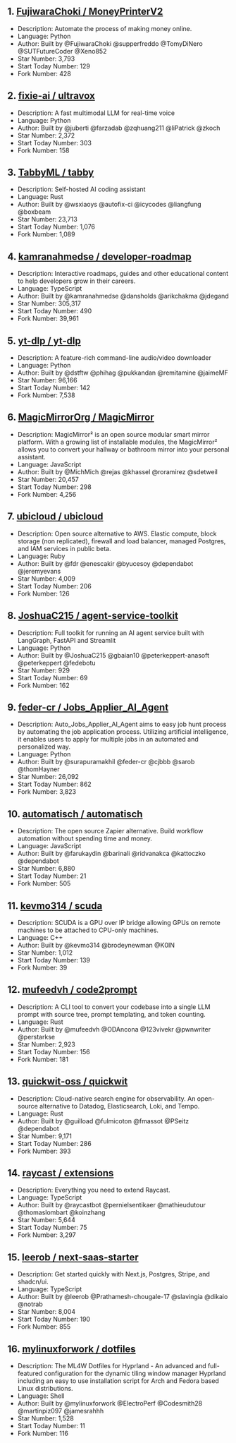 ## 1. [FujiwaraChoki / MoneyPrinterV2](https://github.com/FujiwaraChoki/MoneyPrinterV2)
- Description: Automate the process of making money online.
- Language: Python
- Author: Built by @FujiwaraChoki @supperfreddo @TomyDiNero @SUTFutureCoder @Xeno852   
- Star Number: 3,793
- Start Today Number: 129
- Fork Number: 428

## 2. [fixie-ai / ultravox](https://github.com/fixie-ai/ultravox)
- Description: A fast multimodal LLM for real-time voice
- Language: Python
- Author: Built by @juberti @farzadab @zqhuang211 @liPatrick @zkoch
- Star Number: 2,372
- Start Today Number: 303
- Fork Number: 158

## 3. [TabbyML / tabby](https://github.com/TabbyML/tabby)
- Description: Self-hosted AI coding assistant
- Language: Rust
- Author: Built by @wsxiaoys @autofix-ci @icycodes @liangfung @boxbeam
- Star Number: 23,713
- Start Today Number: 1,076
- Fork Number: 1,089

## 4. [kamranahmedse / developer-roadmap](https://github.com/kamranahmedse/developer-roadmap)
- Description: Interactive roadmaps, guides and other educational content to help developers grow in their careers.
- Language: TypeScript
- Author: Built by @kamranahmedse @dansholds @arikchakma @jdegand
- Star Number: 305,317
- Start Today Number: 490
- Fork Number: 39,961

## 5. [yt-dlp / yt-dlp](https://github.com/yt-dlp/yt-dlp)
- Description: A feature-rich command-line audio/video downloader
- Language: Python
- Author: Built by @dstftw @phihag @pukkandan @remitamine @jaimeMF
- Star Number: 96,166
- Start Today Number: 142
- Fork Number: 7,538

## 6. [MagicMirrorOrg / MagicMirror](https://github.com/MagicMirrorOrg/MagicMirror)
- Description: MagicMirror² is an open source modular smart mirror platform. With a growing list of installable modules, the MagicMirror² allows you to convert your hallway or bathroom mirror into your personal assistant.
- Language: JavaScript
- Author: Built by @MichMich @rejas @khassel @roramirez @sdetweil
- Star Number: 20,457
- Start Today Number: 298
- Fork Number: 4,256

## 7. [ubicloud / ubicloud](https://github.com/ubicloud/ubicloud)
- Description: Open source alternative to AWS. Elastic compute, block storage (non replicated), firewall and load balancer, managed Postgres, and IAM services in public beta.
- Language: Ruby
- Author: Built by @fdr @enescakir @byucesoy @dependabot @jeremyevans
- Star Number: 4,009
- Start Today Number: 206
- Fork Number: 126

## 8. [JoshuaC215 / agent-service-toolkit](https://github.com/JoshuaC215/agent-service-toolkit)
- Description: Full toolkit for running an AI agent service built with LangGraph, FastAPI and Streamlit
- Language: Python
- Author: Built by @JoshuaC215 @gbaian10 @peterkeppert-anasoft @peterkeppert @fedebotu
- Star Number: 929
- Start Today Number: 69
- Fork Number: 162

## 9. [feder-cr / Jobs_Applier_AI_Agent](https://github.com/feder-cr/Jobs_Applier_AI_Agent)
- Description: Auto_Jobs_Applier_AI_Agent aims to easy job hunt process by automating the job application process. Utilizing artificial intelligence, it enables users to apply for multiple jobs in an automated and personalized way.
- Language: Python
- Author: Built by @surapuramakhil @feder-cr @cjbbb @sarob @thomHayner
- Star Number: 26,092
- Start Today Number: 862
- Fork Number: 3,823

## 10. [automatisch / automatisch](https://github.com/automatisch/automatisch)
- Description: The open source Zapier alternative. Build workflow automation without spending time and money.
- Language: JavaScript
- Author: Built by @farukaydin @barinali @ridvanakca @kattoczko @dependabot
- Star Number: 6,880
- Start Today Number: 21
- Fork Number: 505

## 11. [kevmo314 / scuda](https://github.com/kevmo314/scuda)
- Description: SCUDA is a GPU over IP bridge allowing GPUs on remote machines to be attached to CPU-only machines.
- Language: C++
- Author: Built by @kevmo314 @brodeynewman @K0IN
- Star Number: 1,012
- Start Today Number: 139
- Fork Number: 39

## 12. [mufeedvh / code2prompt](https://github.com/mufeedvh/code2prompt)
- Description: A CLI tool to convert your codebase into a single LLM prompt with source tree, prompt templating, and token counting.
- Language: Rust
- Author: Built by @mufeedvh @ODAncona @123vivekr @pwnwriter @perstarkse
- Star Number: 2,923
- Start Today Number: 156
- Fork Number: 181

## 13. [quickwit-oss / quickwit](https://github.com/quickwit-oss/quickwit)
- Description: Cloud-native search engine for observability. An open-source alternative to Datadog, Elasticsearch, Loki, and Tempo.
- Language: Rust
- Author: Built by @guilload @fulmicoton @fmassot @PSeitz @dependabot
- Star Number: 9,171
- Start Today Number: 286
- Fork Number: 393

## 14. [raycast / extensions](https://github.com/raycast/extensions)
- Description: Everything you need to extend Raycast.
- Language: TypeScript
- Author: Built by @raycastbot @pernielsentikaer @mathieudutour @thomaslombart @koinzhang
- Star Number: 5,644
- Start Today Number: 75
- Fork Number: 3,297

## 15. [leerob / next-saas-starter](https://github.com/leerob/next-saas-starter)
- Description: Get started quickly with Next.js, Postgres, Stripe, and shadcn/ui.
- Language: TypeScript
- Author: Built by @leerob @Prathamesh-chougale-17 @slavingia @dikaio @notrab
- Star Number: 8,004
- Start Today Number: 190
- Fork Number: 855

## 16. [mylinuxforwork / dotfiles](https://github.com/mylinuxforwork/dotfiles)
- Description: The ML4W Dotfiles for Hyprland - An advanced and full-featured configuration for the dynamic tiling window manager Hyprland including an easy to use installation script for Arch and Fedora based Linux distributions.
- Language: Shell
- Author: Built by @mylinuxforwork @ElectroPerf @Codesmith28 @martinpiz097 @jamesrahhh
- Star Number: 1,528
- Start Today Number: 11
- Fork Number: 116